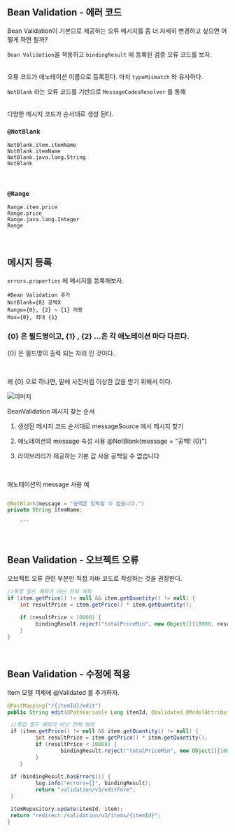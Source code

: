 ## Bean Validation - 에러 코드

Bean Validation이 기본으로 제공하는 오류 메시지를 좀 더 자세히 변경하고 싶으면 어떻게 하면 될까?

`Bean Validation`을 적용하고 `bindingResult` 에 등록된 검증 오류 코드를 보자.

<br/>오류 코드가 애노테이션 이름으로 등록된다. 마치 `typeMismatch` 와 유사하다.

`NotBlank` 라는 오류 코드를 기반으로 `MessageCodesResolver` 를 통해 

<br/>다양한 메시지 코드가 순서대로 생성 된다.

### `@NotBlank`

```
NotBlank.item.itemName
NotBlank.itemName
NotBlank.java.lang.String
NotBlank
```

<br/>

### `@Range`

```
Range.item.price
Range.price
Range.java.lang.Integer
Range
```

<br/>

## 메시지 등록

`errors.properties` 에 메시지를 등록해보자.

```
#Bean Validation 추가
NotBlank={0} 공백X
Range={0}, {2} ~ {1} 허용
Max={0}, 최대 {1}
```

### {0} 은 필드명이고, {1} , {2} ...은 각 애노테이션 마다 다르다.

{0} 은 필드명이 출력 되는 자리 인 것이다.

<br/>

왜 {0} 으로 하냐면, 밑에 사진처럼 이상한 값을 받기 위해서 이다.

![이미지](/programming/img/나.PNG)


BeanValidation 메시지 찾는 순서

1. 생성된 메시지 코드 순서대로 messageSource 에서 메시지 찾기

2. 애노테이션의 message 속성 사용 @NotBlank(message = "공백! {0}")
3. 라이브러리가 제공하는 기본 값 사용 공백일 수 없습니다

<br/>

애노테이션의 message 사용 예

```java

@NotBlank(message = "공백은 입력할 수 없습니다.")
private String itemName;
 
    ```
```

<br/>

## Bean Validation - 오브젝트 오류

오브젝트 오류 관련 부분만 직접 자바 코드로 작성하는 것을 권장한다.

```java
//특정 필드 예외가 아닌 전체 예외
if (item.getPrice() != null && item.getQuantity() != null) {
    int resultPrice = item.getPrice() * item.getQuantity();
            
    if (resultPrice < 10000) {
         bindingResult.reject("totalPriceMin", new Object[]{10000, resultPrice}, null);
    }
}
```

<br/>

## Bean Validation - 수정에 적용

Item 모델 객체에 @Validated 를 추가하자.
```java
@PostMapping("/{itemId}/edit")
public String edit(@PathVariable Long itemId, @Validated @ModelAttribute Item item, BindingResult bindingResult) {

 //특정 필드 예외가 아닌 전체 예외
 if (item.getPrice() != null && item.getQuantity() != null) {
		 int resultPrice = item.getPrice() * item.getQuantity(); 
		 if (resultPrice < 10000) {
				 bindingResult.reject("totalPriceMin", new Object[]{10000, resultPrice}, null);
		 }
	}
 
 if (bindingResult.hasErrors()) {
		 log.info("errors={}", bindingResult);
		 return "validation/v3/editForm";
 }

 itemRepository.update(itemId, item);
 return "redirect:/validation/v3/items/{itemId}";
}
```